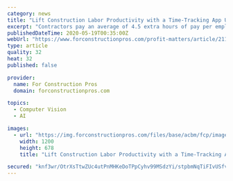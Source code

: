 ```yaml
---
category: news
title: "Lift Construction Labor Productivity with a Time-Tracking App Using Face Recognition"
excerpt: "Contractors pay an average of 4.5 extra hours of pay per employee, per week due to inaccurate information through time theft"
publishedDateTime: 2020-05-19T00:35:00Z
webUrl: "https://www.forconstructionpros.com/profit-matters/article/21133955/lift-construction-labor-productivity-with-a-timetracking-app-using-face-recognition"
type: article
quality: 32
heat: 32
published: false

provider:
  name: For Construction Pros
  domain: forconstructionpros.com

topics:
  - Computer Vision
  - AI

images:
  - url: "https://img.forconstructionpros.com/files/base/acbm/fcp/image/2020/05/16x9/WorkMax_Time_Tracking_App___Employee_Views_Hours_By_Job_Class_in_CC1.5ec34a1359c18.png?auto=format&fit=max&w=1200"
    width: 1200
    height: 678
    title: "Lift Construction Labor Productivity with a Time-Tracking App Using Face Recognition"

secured: "knf3wr/OtrXsTtwZUc4utPnMHKeDoTPpCyhv99MSdzYi/stpbmNqTiFIvUSfvs0pzLonB27PbMIhxLRGXImD2m8wegrA5l8tys56C6ZR8tID6VrwZ21ZuLd2dn+E+ycEqCKX1k/K0qC4qk/PNucbvIUhNxnA0koPoXHAB26oue2dkZyaaHSBnMslcSPpFdZLxDNoVykbJxgEQZVTW9eLl7NVOFQ07EukmEWfkH6paM0DVmJD7am0KUNLD7b0yhePhMuvPz0gJjeDOI7cczmvTOfyZ6QGC7yP4AezB1jOiTMukNudRhXKeCsXOb/GCm//;d4SWyrdLK2OsxvF5vfULZw=="
---
```


